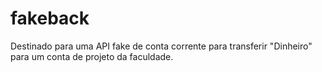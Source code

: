 # fakeback
Destinado para uma API fake de conta corrente para transferir "Dinheiro" para um conta de projeto da faculdade.
